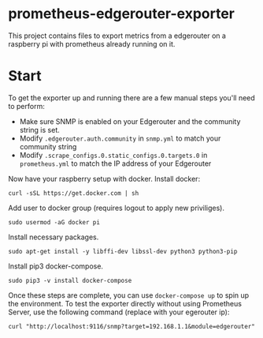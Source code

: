 # prometheus-edgerouter-exporter
This project contains files to export metrics from a edgerouter on a raspberry pi with prometheus already running on it.

# Start
To get the exporter up and running there are a few manual steps you'll need to perform:
- Make sure SNMP is enabled on your Edgerouter and the community string is set.
- Modify `.edgerouter.auth.community` in `snmp.yml` to match your community
  string
- Modify `.scrape_configs.0.static_configs.0.targets.0` in `prometheus.yml` to
  match the IP address of your Edgerouter

Now have your raspberry setup with docker.
Install docker:
```
curl -sSL https://get.docker.com | sh
```

Add user to docker group (requires logout to apply new priviliges).
```
sudo usermod -aG docker pi
```

Install necessary packages.
```
sudo apt-get install -y libffi-dev libssl-dev python3 python3-pip
```

Install pip3 docker-compose.
```
sudo pip3 -v install docker-compose 
```

Once these steps are complete, you can use `docker-compose up` to spin up the
environment. To test the exporter directly without using Prometheus Server,
use the following command (replace with your egerouter ip):
```
curl "http://localhost:9116/snmp?target=192.168.1.1&module=edgerouter"
```
